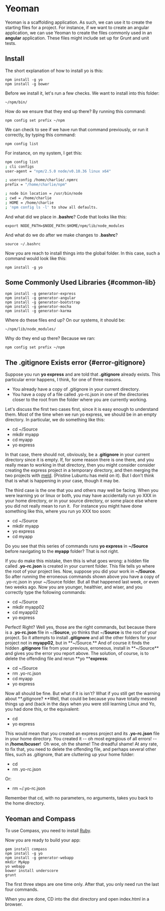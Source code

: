# Yeoman

Yeoman is a scaffolding application. As such, we can use it to create the starting files for a project. For instance, if we want to create an angular application, we can use Yeoman to create the files commonly used in an **angular** application. These files might include set up for Grunt and unit tests.

## Install

The short explanation of how to install yo is this:

	npm install -g yo
	npm install -g bower
	
Before we install it, let's run a few checks. We want to install into this folder:

	~/npm/bin/

How do we ensure that they end up there? By running this command:

	npm config set prefix ~/npm	

We can check to see if we have run that command previously, or run it correctly, by typing this command:

	npm config list

For instance, on my system, I get this:

```bash
npm config list
; cli configs
user-agent = "npm/2.5.0 node/v0.10.36 linux x64"

; userconfig /home/charlie/.npmrc
prefix = "/home/charlie/npm"

; node bin location = /usr/bin/node
; cwd = /home/charlie
; HOME = /home/charlie
; 'npm config ls -l' to show all defaults.
```

And what did we place in **.bashrc**? Code that looks like this:

	export NODE_PATH=$NODE_PATH:$HOME/npm/lib/node_modules

And what do we do after we make changes to **.bashrc**?

	source ~/.bashrc

Now you are reach to install things into the global folder. In this case, such a command would look like this:

	npm install -g yo


## Some Commonly Used Libraries {#common-lib}

```
npm install -g generator-express
npm install -g generator-angular
npm install -g generator-bootstrap
npm install -g generator-mocha
npm install -g generator-karma
```
Where do these files end up? On our systems, it should be:

	~/npm/lib/node_modules/

Why do they end up there? Because we ran:

	npm config set prefix ~/npm





## The .gitignore Exists error {#error-gitignore}

Suppose you run **yo express** and are told that **.gitignore** already exists. This particular error happens, I think, for one of three reasons.

*   You already have a copy of .gitignore in your current directory.
*   You have a copy of a file called .yo-rc.json in one of the directories closer to the root from the folder where you are currently working.

Let's discuss the first two cases first, since it is easy enough to understand them. Most of the time when we run yo express, we should be in an empty directory. In particular, we do something like this:

*   cd ~/Source
*   mkdir myapp
*   cd myapp
*   yo express

In that case, there should not, obviously, be a .**gitignore** in your current directory since it is empty. If, for some reason there is one there, and you really mean to working in that directory, then you might consider consider creating the express project in a temporary directory, and then merging the two projects with [meld](http://meldmerge.org/). (Pristine Lubuntu has meld on it). But I don't think that is what is happening in your case, though it may be.

The third case is the one that you and others may well be facing. When you were learning yo or linux or both, you may have accidentally run yo XXX in your home directory, or in your source directory, or some place else where you did not really mean to run it.&nbsp; For instance you might have done something like this, where you run yo XXX too soon:

*   cd ~/Source
*   mkdir myapp
*   yo express
*   cd myapp

Do you see that this series of commands runs **yo express** in **~/Source** before navigating to the **myapp** folder? That is not right.

If you do make this mistake, then this is what goes wrong: a hidden file called **.yo-rc.json** is created in your current folder. This file tells yo where the root of your project lies. Now, suppose you did your work in **~/Source**. So after running the erroneous commands shown above you have a copy of .yo-rc.json in your ~/Source folder. But all that happened last week, or even two weeks ago. Now you are younger, healthier, and wiser, and you correctly type the following commands:

*   cd ~/Source
*   mkdir myapp02
*   cd myapp02
*   yo express

Perfect! Right? Well yes, those are the right commands, but because there is a **.yo-rc.json** file in ~/**Source**, yo thinks that ~/**Source** is the root of your project. So it attempts to install **.gitignore** and all the other folders for your project not in **myapp02**, but in&nbsp;**~/Source.** And of course it finds the hidden **.gitignore** file from your previous, erroneous, install in **~/Source** and gives you the error you report above.&nbsp;The solution, of course, is to delete the offending file and rerun **yo ****express**:

*   cd ~/Source
*   rm .yo-rc.json
*   cd myapp
*   yo express

Now all should be fine. But what if it is isn't? What if you still get the warning about **.gitignore? **Well, that could be because you have totally messed things up and (back in the days when you were still learning Linux and Yo, you had done this, or the equivalent:

*   cd
*   yo express

This would mean that you created an express project and its **.yo-rc.json** file in your home directory. You created it -- oh most egregious of all errors! -- in **/home/bcuser**!&nbsp; Oh woe, oh the shame! The dreadful shame! At any rate, to fix that, you need to delete the offending file, and perhaps several other files, such as .gitignore, that are cluttering up your home folder:

*   cd
*   rm .yo-rc.json

Or:

*   rm ~/.yo-rc.json

Remember that cd, with no parameters, no arguments, takes you back to the home directory.

## Yeoman and Compass

To use Compass, you need to install [Ruby](https://www.ruby-lang.org/en/installation/). 

Now you are ready to build your app:

	gem install compass
	npm install -g yo
	npm install -g generator-webapp
	mkdir MyApp
	yo webapp
	bower install underscore
	grunt
	
The first three steps are one time only. After that, you only need run the
last four commands.

When you are done, CD into the dist directory and open index.html in
a browser.


